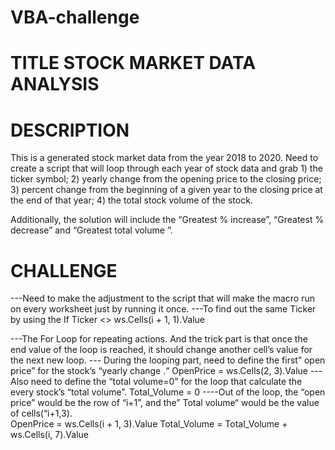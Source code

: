# VBA-challenge
# TITLE    STOCK MARKET DATA ANALYSIS     
# DESCRIPTION 
This is a generated stock market data from the year 2018 to 2020. Need to create a script that will loop through each year of stock data and grab 1) the ticker symbol; 2) yearly change from the opening price to the closing price; 3) percent change from the beginning of a given year to the closing price at the end of that year; 4) the total stock volume of the stock.

Additionally, the solution will include the “Greatest % increase”, “Greatest % decrease” and “Greatest total volume ”.

# CHALLENGE

---Need to make the adjustment to the script that will make the macro run on every worksheet just by running it once.
---To find out the same Ticker by using the 
       If Ticker <> ws.Cells(i + 1, 1).Value 
                
---The For Loop for repeating actions. And the trick part is that once the end value of the loop is reached, it should change another cell’s value for the next new loop.
--- During the looping part, need to define the first” open price”  for the stock’s  “yearly change .“
     OpenPrice = ws.Cells(2, 3).Value
---Also need to define the “total volume=0” for the loop that calculate the  every  stock’s “total volume”. 
        Total_Volume = 0
----Out of the loop, the “open price” would be the row of “i+1”, and the” Total volume“ would be the value of cells(“i+1,3).          
                OpenPrice = ws.Cells(i + 1, 3).Value
                Total_Volume = Total_Volume + ws.Cells(i, 7).Value
